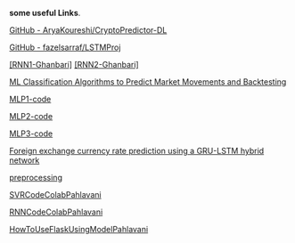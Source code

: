 **some useful Links**.

[GitHub - AryaKoureshi/CryptoPredictor-DL](https://github.com/AryaKoureshi/CryptoPredictor-DL)

[GitHub - fazelsarraf/LSTMProj](https://github.com/fazelsarraf/LSTMProj)

[[RNN1-Ghanbari]](https://colab.research.google.com/drive/15q_PIFiI77NdsZOHwqg4MxU6P06ROmY6#scrollTo=PD5gtuXagWgW)       [[RNN2-Ghanbari]](https://colab.research.google.com/drive/1ZRHAyZVsIfU6uKRL8pvp0bKZ19kMmJRu?authuser=1#scrollTo=x4dExhNZs77O)

[ML Classification Algorithms to Predict Market Movements and Backtesting](https://medium.com/analytics-vidhya/ml-classification-algorithms-to-predict-market-movements-and-backtesting-2382fdaf7a32)

[MLP1-code](https://github.com/rcassani/mlp-example/blob/master/mlp_examples.py)

[MLP2-code](https://www.programcreek.com/python/example/121476/mlp.MLP)

[MLP3-code](https://github.com/masaponto/Python-MLP)

[Foreign exchange currency rate prediction using a GRU-LSTM hybrid network](https://www.sciencedirect.com/science/article/pii/S2666222120300083)

[preprocessing](https://scikit-learn.org/stable/modules/preprocessing.html)

[SVRCodeColabPahlavani](https://colab.research.google.com/drive/1fJwDvxodufQQ30XXkKPy-i4gaUNOkUoc#scrollTo=972U59_-EZf9)

[RNNCodeColabPahlavani](https://colab.research.google.com/drive/1Pk6QhOyXyPI8h3IFmFiq2T6320ZnOs1Z?usp=sharing)

[HowToUseFlaskUsingModelPahlavani](https://github.com/AdamTibi/LSTM-FX?source=post_page-----569aae6d4a1a--------------------------------)
